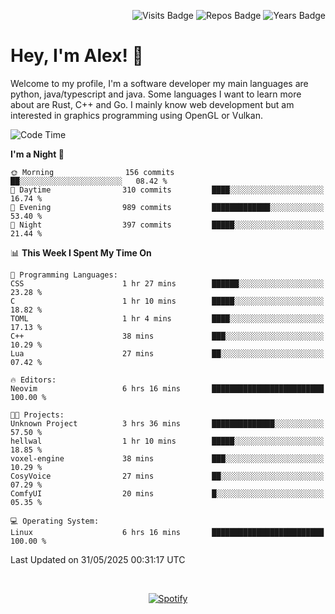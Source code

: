 <p align="right">
  <img src="https://badges.pufler.dev/visits/Alextibtab/Alextibtab" alt="Visits Badge">
  <img src="https://badges.pufler.dev/repos/Alextibtab/" alt="Repos Badge">
  <img src="https://badges.pufler.dev/years/Alextibtab/" alt="Years Badge">
</p>

<h1 align="left">Hey, I'm Alex! 💽 </h1>

Welcome to my profile, I'm a software developer my main languages are python, java/typescript and java. Some languages I want to learn more about are Rust, C++ and Go. I mainly know web development but am interested in graphics programming using OpenGL or Vulkan.

<!--START_SECTION:waka-->
![Code Time](http://img.shields.io/badge/Code%20Time-150%20hrs%2037%20mins-blue)

**I'm a Night 🦉** 

```text
🌞 Morning                156 commits         ██░░░░░░░░░░░░░░░░░░░░░░░   08.42 % 
🌆 Daytime                310 commits         ████░░░░░░░░░░░░░░░░░░░░░   16.74 % 
🌃 Evening                989 commits         █████████████░░░░░░░░░░░░   53.40 % 
🌙 Night                  397 commits         █████░░░░░░░░░░░░░░░░░░░░   21.44 % 
```


📊 **This Week I Spent My Time On** 

```text
💬 Programming Languages: 
CSS                      1 hr 27 mins        ██████░░░░░░░░░░░░░░░░░░░   23.28 % 
C                        1 hr 10 mins        █████░░░░░░░░░░░░░░░░░░░░   18.82 % 
TOML                     1 hr 4 mins         ████░░░░░░░░░░░░░░░░░░░░░   17.13 % 
C++                      38 mins             ███░░░░░░░░░░░░░░░░░░░░░░   10.29 % 
Lua                      27 mins             ██░░░░░░░░░░░░░░░░░░░░░░░   07.42 % 

🔥 Editors: 
Neovim                   6 hrs 16 mins       █████████████████████████   100.00 % 

🐱‍💻 Projects: 
Unknown Project          3 hrs 36 mins       ██████████████░░░░░░░░░░░   57.50 % 
hellwal                  1 hr 10 mins        █████░░░░░░░░░░░░░░░░░░░░   18.85 % 
voxel-engine             38 mins             ███░░░░░░░░░░░░░░░░░░░░░░   10.29 % 
CosyVoice                27 mins             ██░░░░░░░░░░░░░░░░░░░░░░░   07.29 % 
ComfyUI                  20 mins             █░░░░░░░░░░░░░░░░░░░░░░░░   05.35 % 

💻 Operating System: 
Linux                    6 hrs 16 mins       █████████████████████████   100.00 % 
```


 Last Updated on 31/05/2025 00:31:17 UTC
<!--END_SECTION:waka-->
&nbsp;<div align="center">
  [![Spotify](https://spotify-now-playing-wine-six.vercel.app/api/spotify?border_color=ffffff)](https://open.spotify.com/user/pmo1v2ejnt42kgp5jar5drtag)
</div>

